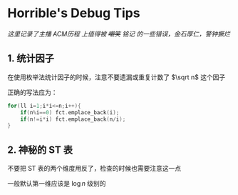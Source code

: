 # Horrible's Debug Tips

*这里记录了主播 ACM历程 上值得被 ~~嘲笑~~ 铭记 的一些错误，金石厚仁，警钟撅烂*

## 1. 统计因子

在使用枚举法统计因子的时候，注意不要遗漏或重复计数了 $\sqrt n$ 这个因子

正确的写法应为：

```c++
for(ll i=1;i*i<=n;i++){
    if(n%i==0) fct.emplace_back(i);
	if(n!=i*i) fct.emplace_back(n/i);
}	
```

## 2. 神秘的 ST 表

不要把 ST 表的两个维度用反了，检查的时候也需要注意这一点

一般默认第一维应该是 $\log n$ 级别的